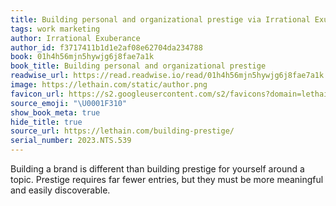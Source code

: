 ```yaml
---
title: Building personal and organizational prestige via Irrational Exuberance
tags: work marketing
author: Irrational Exuberance
author_id: f3717411b1d1e2af08e62704da234788
book: 01h4h56mjn5hywjg6j8fae7a1k
book_title: Building personal and organizational prestige
readwise_url: https://read.readwise.io/read/01h4h56mjn5hywjg6j8fae7a1k
image: https://lethain.com/static/author.png
favicon_url: https://s2.googleusercontent.com/s2/favicons?domain=lethain.com
source_emoji: "\U0001F310"
show_book_meta: true
hide_title: true
source_url: https://lethain.com/building-prestige/
serial_number: 2023.NTS.539
---
```

Building a brand is different than building prestige for yourself around a topic. Prestige requires far fewer entries, but they must be more meaningful and easily discoverable. 